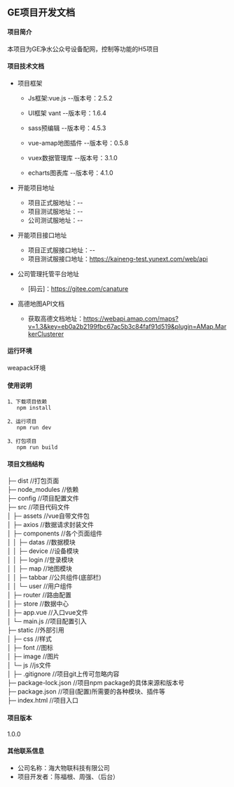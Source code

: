 GE项目开发文档
-------
#### 项目简介
本项目为GE净水公众号设备配网，控制等功能的H5项目

#### 项目技术文档
   - 项目框架
     - Js框架:vue.js  --版本号：2.5.2
     
     - UI框架  vant  --版本号：1.6.4
     
     - sass预编辑  --版本号：4.5.3
     
     - vue-amap地图插件  --版本号：0.5.8
     
     - vuex数据管理库    --版本号：3.1.0  
     
     - echarts图表库   --版本号：4.1.0  
   
  - 开能项目地址
     - 项目正式服地址：--
     - 项目测试服地址：--
     - 公司测试服地址：--
     
  - 开能项目接口地址
    - 项目正式服接口地址：--
    - 项目测试服接口地址：https://kaineng-test.yunext.com/web/api
  
  - 公司管理托管平台地址
      - [码云]：https://gitee.com/canature
        
  - 高德地图API文档
     - 获取高德文档地址：https://webapi.amap.com/maps?v=1.3&key=eb0a2b2199fbc67ac5b3c84faf91d519&plugin=AMap.MarkerClusterer

#### 运行环境
  weapack环境
   
#### 使用说明 
  
    1、下载项目依赖
       npm install
       
    2、运行项目
       npm run dev
    
    3、打包项目
       npm run build 
    

#### 项目文档结构
├─ dist            //打包页面                                                    
├─ node_modules    //依赖  
├─ config          //项目配置文件  
├─ src             //项目代码文件  
│  ├─ assets       //vue自带文件包  
│  ├─ axios        //数据请求封装文件  
│  ├─ components   //各个页面组件  
│  │  ├─ datas     //数据模块   
│  │  ├─ device    //设备模块     
│  │  ├─ login     //登录模块  
│  │  ├─ map       //地图模块    
│  │  ├─ tabbar    //公共组件(底部栏)  
│  │  └─ user      //用户组件   
│  ├─ router       //路由配置                 
│  ├─ store        //数据中心      
│  ├─ app.vue      //入口vue文件       
│  └─ main.js      //项目配置引入        
├─ static          //外部引用       
│   ├─ css         //样式   
│   ├─ font        //图标     
│   ├─ image       //图片    
│   └─ js          //js文件     
│
├─ .gitignore          //项目git上传可忽略内容   
├─ package-lock.json   //项目npm package的具体来源和版本号   
├─ package.json        //项目(配置)所需要的各种模块、插件等   
├─ index.html          //项目入口   
            
#### 项目版本
   1.0.0
    
#### 其他联系信息
   
   - 公司名称：海大物联科技有限公司
   - 项目开发者：陈福根、周强、（后台）

